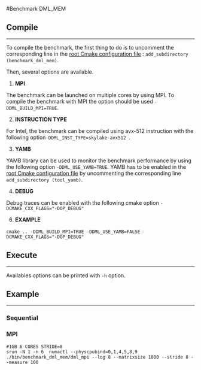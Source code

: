 #Benchmark DML_MEM


## Compile

----------

To compile the benchmark, the first thing to do is to uncomment the corresponding line in the [root Cmake configuration file](src/CMakeLists.txt) : `add_subdirectory (benchmark_dml_mem)`.

Then, several options are available.

1. **MPI**

The benchmark can be launched on multiple cores by using MPI. 
To compile the benchmark with MPI the option should be used `-DDML_BUILD_MPI=TRUE`. 

2. **INSTRUCTION TYPE**

For Intel, the benchmark can be compiled using avx-512 instruction with the following option`-DDML_INST_TYPE=skylake-avx512 `.

3. **YAMB**

YAMB library can be used to monitor the benchmark performance by using the following option `-DDML_USE_YAMB=TRUE`. 
YAMB has to be enabled in the [root Cmake configuration file](src/CMakeLists.txt) by uncommenting the corresponding line `add_subdirectory (tool_yamb)`.

4. **DEBUG**

Debug traces can be enabled with the following cmake option `-DCMAKE_CXX_FLAGS="-DOP_DEBUG"`

6. **EXAMPLE**

`cmake .. -DDML_BUILD_MPI=TRUE -DDML_USE_YAMB=FALSE` `-DCMAKE_CXX_FLAGS="-DOP_DEBUG"`







## Execute

----------

Availables options can be printed with `-h` option.


## Example

---------

### Sequential

### MPI
```
#1GB 6 CORES STRIDE=8
srun -N 1 -n 6  numactl --physcpubind=0,1,4,5,8,9 ./bin/benchmark_dml_mem/dml_mpi --log 8 --matrixsize 1000 --stride 8 --measure 100
```
